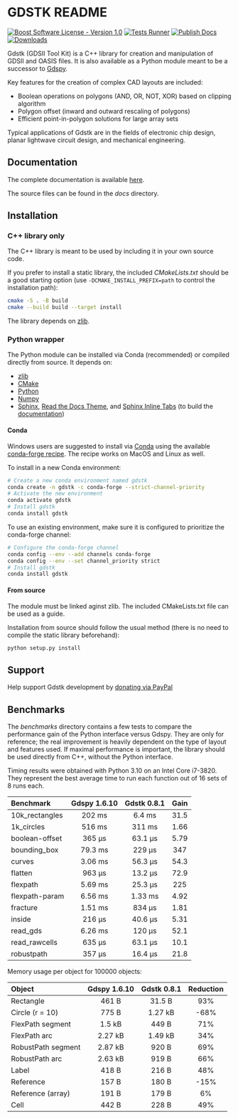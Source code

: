 # GDSTK README

[![Boost Software License - Version 1.0](https://img.shields.io/github/license/heitzmann/gdstk.svg)](https://www.boost.org/LICENSE_1_0.txt)
[![Tests Runner](https://github.com/heitzmann/gdstk/workflows/Tests%20Runner/badge.svg)](https://github.com/heitzmann/gdstk/actions)
[![Publish Docs](https://github.com/heitzmann/gdstk/workflows/Publish%20Docs/badge.svg)](http://heitzmann.github.io/gdstk)
[![Downloads](https://img.shields.io/github/downloads/heitzmann/gdstk/total.svg)](https://github.com/heitzmann/gdstk/releases)

Gdstk (GDSII Tool Kit) is a C++ library for creation and manipulation of GDSII and OASIS files.
It is also available as a Python module meant to be a successor to [Gdspy](https://github.com/heitzmann/gdspy).

Key features for the creation of complex CAD layouts are included:

* Boolean operations on polygons (AND, OR, NOT, XOR) based on clipping algorithm
* Polygon offset (inward and outward rescaling of polygons)
* Efficient point-in-polygon solutions for large array sets

Typical applications of Gdstk are in the fields of electronic chip design, planar lightwave circuit design, and mechanical engineering.


## Documentation

The complete documentation is available [here](http://heitzmann.github.io/gdstk).

The source files can be found in the _docs_ directory.


## Installation

### C++ library only

The C++ library is meant to be used by including it in your own source code.

If you prefer to install a static library, the included _CMakeLists.txt_ should be a good starting option (use `-DCMAKE_INSTALL_PREFIX=path` to control the installation path):

```sh
cmake -S . -B build
cmake --build build --target install
```

The library depends on [zlib](https://zlib.net/).

### Python wrapper

The Python module can be installed via Conda (recommended) or compiled directly from source.
It depends on:

* [zlib](https://zlib.net/)
* [CMake](https://cmake.org/)
* [Python](https://www.python.org/)
* [Numpy](https://numpy.org/)
* [Sphinx](https://www.sphinx-doc.org/), [Read the Docs Theme](https://sphinx-rtd-theme.readthedocs.io/), and [Sphinx Inline Tabs](https://sphinx-inline-tabs.readthedocs.io/) (to build the [documentation](http://heitzmann.github.io/gdstk))

#### Conda

Windows users are suggested to install via [Conda](https://www.anaconda.com/) using the available [conda-forge recipe](https://github.com/conda-forge/gdstk-feedstock).
The recipe works on MacOS and Linux as well.

To install in a new Conda environment:

```sh
# Create a new conda environment named gdstk
conda create -n gdstk -c conda-forge --strict-channel-priority
# Activate the new environment
conda activate gdstk
# Install gdstk
conda install gdstk
```

To use an existing environment, make sure it is configured to prioritize the conda-forge channel:

```sh
# Configure the conda-forge channel
conda config --env --add channels conda-forge
conda config --env --set channel_priority strict
# Install gdstk
conda install gdstk
```

#### From source

The module must be linked aginst zlib.
The included CMakeLists.txt file can be used as a guide.

Installation from source should follow the usual method (there is no need to compile the static library beforehand):

```sh
python setup.py install
```

## Support

Help support Gdstk development by [donating via PayPal](https://www.paypal.com/cgi-bin/webscr?cmd=_s-xclick&hosted_button_id=JD2EUE2WPPBQQ)


## Benchmarks

The _benchmarks_ directory contains a few tests to compare the performance gain of the Python interface versus Gdspy.
They are only for reference; the real improvement is heavily dependent on the type of layout and features used.
If maximal performance is important, the library should be used directly from C++, without the Python interface.

Timing results were obtained with Python 3.10 on an Intel Core i7-3820.
They represent the best average time to run each function out of 16 sets of 8 runs each.

| Benchmark        |   Gdspy 1.6.10   |   Gdstk 0.8.1    |   Gain   |
| :--------------- | :--------------: | :--------------: | :------: |
| 10k_rectangles   |      202 ms      |      6.4 ms      |   31.5   |
| 1k_circles       |      516 ms      |      311 ms      |   1.66   |
| boolean-offset   |      365 μs      |     63.1 μs      |   5.79   |
| bounding_box     |     79.3 ms      |      229 μs      |   347    |
| curves           |     3.06 ms      |     56.3 μs      |   54.3   |
| flatten          |      963 μs      |     13.2 μs      |   72.9   |
| flexpath         |     5.69 ms      |     25.3 μs      |   225    |
| flexpath-param   |     6.56 ms      |     1.33 ms      |   4.92   |
| fracture         |     1.51 ms      |      834 μs      |   1.81   |
| inside           |      216 μs      |     40.6 μs      |   5.31   |
| read_gds         |     6.26 ms      |      120 μs      |   52.1   |
| read_rawcells    |      635 μs      |     63.1 μs      |   10.1   |
| robustpath       |      357 μs      |     16.4 μs      |   21.8   |

Memory usage per object for 100000 objects:

| Object               |   Gdspy 1.6.10   |   Gdstk 0.8.1    | Reduction |
| :------------------- | :--------------: | :--------------: | :-------: |
| Rectangle            |      461 B       |      31.5 B      |    93%    |
| Circle (r = 10)      |      775 B       |     1.27 kB      |    -68%   |
| FlexPath segment     |      1.5 kB      |      449 B       |    71%    |
| FlexPath arc         |     2.27 kB      |     1.49 kB      |    34%    |
| RobustPath segment   |     2.87 kB      |      920 B       |    69%    |
| RobustPath arc       |     2.63 kB      |      919 B       |    66%    |
| Label                |      418 B       |      216 B       |    48%    |
| Reference            |      157 B       |      180 B       |    -15%   |
| Reference (array)    |      191 B       |      179 B       |     6%    |
| Cell                 |      442 B       |      228 B       |    49%    |
